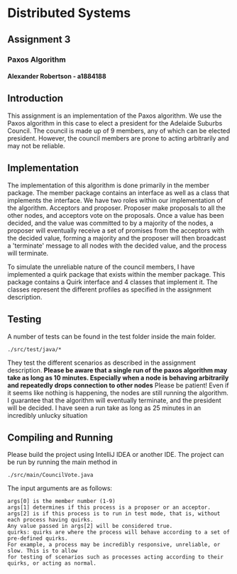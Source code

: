 # Distributed Systems
## Assignment 3
### Paxos Algorithm
#### Alexander Robertson - a1884188

## Introduction
This assignment is an implementation of the Paxos algorithm. We use the Paxos algorithm
in this case to elect a president for the Adelaide Suburbs Council. The council is made up
of 9 members, any of which can be elected president.
However, the council members are prone to acting arbitrarily and may not be reliable.

## Implementation
The implementation of this algorithm is done primarily in the member package. The member
package contains an interface as well as a class that implements the interface.
We have two roles within our implementation of the algorithm. Acceptors and proposer.
Proposer make proposals to all the other nodes, and acceptors vote on the proposals.
Once a value has been decided, and the value was committed to by a majority of the nodes,
a proposer will eventually receive a set of promises from the acceptors with the decided value,
forming a majority and the proposer will then broadcast a 'terminate' message to all nodes with
the decided value, and the process will terminate.

To simulate the unreliable nature of the council members, I have implemented a
quirk package that exists within the member package. This package contains a Quirk 
interface and 4 classes that implement it.
The classes represent the different profiles as specified in the assignment description.


## Testing
A number of tests can be found in the test folder inside the main folder.

```
./src/test/java/*
```

They test the different scenarios as described in the assignment description.
**Please be aware that a single run of the paxos algorithm may take as long as 10 minutes.
Especially when a node is behaving arbitrarily and repeatedly drops connection to other nodes**
Please be patient! Even if it seems like nothing is happening, the nodes are still running the
algorithm. I guarantee that the algorithm will eventually terminate, and the president will be
decided. I have seen a run take as long as 25 minutes in an incredibly unlucky situation 


## Compiling and Running
Please build the project using IntelliJ IDEA or another IDE.
The project can be run by running the main method in 
```
./src/main/CouncilVote.java
```
The input arguments are as follows:
```
args[0] is the member number (1-9)
args[1] determines if this process is a proposer or an acceptor.
args[2] is if this process is to run in test mode, that is, without each process having quirks.
Any value passed in args[2] will be considered true.
quirks: quirks are where the process will behave according to a set of pre-defined quirks.
For example, a process may be incredibly responsive, unreliable, or slow. This is to allow
for testing of scenarios such as processes acting according to their quirks, or acting as normal.
```